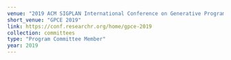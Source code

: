```yaml
---
venue: "2019 ACM SIGPLAN International Conference on Generative Programming: Concepts & Experience"
short_venue: "GPCE 2019"
link: https://conf.researchr.org/home/gpce-2019
collection: committees
type: "Program Committee Member"
year: 2019
---
```

